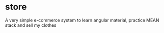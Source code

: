 # store
A very simple e-commerce system to learn angular material, practice MEAN stack and sell my clothes
